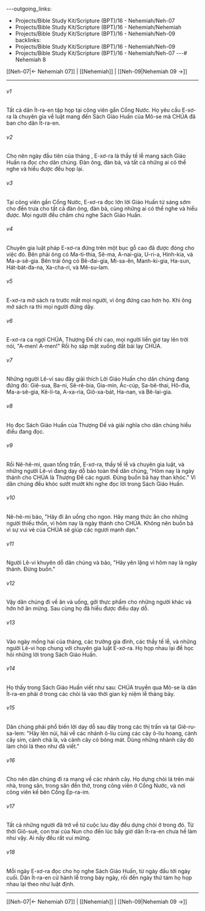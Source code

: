 ---outgoing_links:
  - Projects/Bible Study Kit/Scripture (BPT)/16 - Nehemiah/Neh-07
  - Projects/Bible Study Kit/Scripture (BPT)/16 - Nehemiah/Nehemiah
  - Projects/Bible Study Kit/Scripture (BPT)/16 - Nehemiah/Neh-09
backlinks:
  - Projects/Bible Study Kit/Scripture (BPT)/16 - Nehemiah/Neh-09
  - Projects/Bible Study Kit/Scripture (BPT)/16 - Nehemiah/Neh-07
---# Nehemiah 8

[[Neh-07|← Nehemiah 07]] | [[Nehemiah]] | [[Neh-09|Nehemiah 09 →]]
***



###### v1 
Tất cả dân Ít-ra-en tập họp tại công viên gần Cổng Nước. Họ yêu cầu E-xơ-ra là chuyên gia về luật mang đến Sách Giáo Huấn của Mô-se mà CHÚA đã ban cho dân Ít-ra-en. 

###### v2 
Cho nên ngày đầu tiên của tháng , E-xơ-ra là thầy tế lễ mang sách Giáo Huấn ra đọc cho dân chúng. Đàn ông, đàn bà, và tất cả những ai có thể nghe và hiểu được đều họp lại. 

###### v3 
Tại công viên gần Cổng Nước, E-xơ-ra đọc lớn lời Giáo Huấn từ sáng sớm cho đến trưa cho tất cả đàn ông, đàn bà, cùng những ai có thể nghe và hiểu được. Mọi người đều chăm chú nghe Sách Giáo Huấn. 

###### v4 
Chuyên gia luật pháp E-xơ-ra đứng trên một bục gỗ cao đã được đóng cho việc đó. Bên phải ông có Ma-ti-thia, Sê-ma, A-nai-gia, U-ri-a, Hinh-kia, và Ma-a-sê-gia. Bên trái ông có Bê-đai-gia, Mi-sa-ên, Manh-ki-gia, Ha-sun, Hát-bát-đa-na, Xa-cha-ri, và Mê-su-lam. 

###### v5 
E-xơ-ra mở sách ra trước mắt mọi người, vì ông đứng cao hơn họ. Khi ông mở sách ra thì mọi người đứng dậy. 

###### v6 
E-xơ-ra ca ngợi CHÚA, Thượng Đế chí cao, mọi người liền giơ tay lên trời nói, "A-men! A-men!" Rồi họ sấp mặt xuống đất bái lạy CHÚA. 

###### v7 
Những người Lê-vi sau đây giải thích Lời Giáo Huấn cho dân chúng đang đứng đó: Giê-sua, Ba-ni, Sê-rê-bia, Gia-min, Ác-cúp, Sa-bê-thai, Hô-đia, Ma-a-sê-gia, Kê-li-ta, A-xa-ria, Giô-xa-bát, Ha-nan, và Bê-lai-gia. 

###### v8 
Họ đọc Sách Giáo Huấn của Thượng Đế và giải nghĩa cho dân chúng hiểu điều đang đọc. 

###### v9 
Rồi Nê-hê-mi, quan tổng trấn, E-xơ-ra, thầy tế lễ và chuyên gia luật, và những người Lê-vi đang dạy dỗ bảo toàn thể dân chúng, "Hôm nay là ngày thánh cho CHÚA là Thượng Đế các ngươi. Đừng buồn bã hay than khóc." Vì dân chúng đều khóc sướt mướt khi nghe đọc lời trong Sách Giáo Huấn. 

###### v10 
Nê-hê-mi bảo, "Hãy đi ăn uống cho ngon. Hãy mang thức ăn cho những người thiếu thốn, vì hôm nay là ngày thánh cho CHÚA. Không nên buồn bã vì sự vui vẻ của CHÚA sẽ giúp các ngươi mạnh dạn." 

###### v11 
Người Lê-vi khuyên dỗ dân chúng và bảo, "Hãy yên lặng vì hôm nay là ngày thánh. Đừng buồn." 

###### v12 
Vậy dân chúng đi về ăn và uống, gởi thực phẩm cho những người khác và hớn hở ăn mừng. Sau cùng họ đã hiểu được điều dạy dỗ. 

###### v13 
Vào ngày mồng hai của tháng, các trưởng gia đình, các thầy tế lễ, và những người Lê-vi họp chung với chuyên gia luật E-xơ-ra. Họ họp nhau lại để học hỏi những lời trong Sách Giáo Huấn. 

###### v14 
Họ thấy trong Sách Giáo Huấn viết như sau: CHÚA truyền qua Mô-se là dân Ít-ra-en phải ở trong các chòi lá vào thời gian kỷ niệm lễ tháng bảy. 

###### v15 
Dân chúng phải phổ biến lời dạy dỗ sau đây trong các thị trấn và tại Giê-ru-sa-lem: "Hãy lên núi, hái về các nhánh ô-liu cùng các cây ô-liu hoang, cành cây sim, cành chà là, và cành cây có bóng mát. Dùng những nhành cây đó làm chòi lá theo như đã viết." 

###### v16 
Cho nên dân chúng đi ra mang về các nhánh cây. Họ dựng chòi lá trên mái nhà, trong sân, trong sân đền thờ, trong công viên ở Cổng Nước, và nơi công viên kế bên Cổng Ép-ra-im. 

###### v17 
Tất cả những người đã trở về từ cuộc lưu đày đều dựng chòi ở trong đó. Từ thời Giô-suê, con trai của Nun cho đến lúc bấy giờ dân Ít-ra-en chưa hề làm như vậy. Ai nấy đều rất vui mừng. 

###### v18 
Mỗi ngày E-xơ-ra đọc cho họ nghe Sách Giáo Huấn, từ ngày đầu tới ngày cuối. Dân Ít-ra-en cử hành lễ trong bảy ngày, rồi đến ngày thứ tám họ họp nhau lại theo như luật định.

***
[[Neh-07|← Nehemiah 07]] | [[Nehemiah]] | [[Neh-09|Nehemiah 09 →]]
